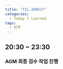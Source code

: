 ```yaml
---
title: "TIL-200617"
categories:
  - Today I Learned
tags:
  - 번역
---
```


## 20:30 ~ 23:30
### AGM 최종 검수 작업 진행
